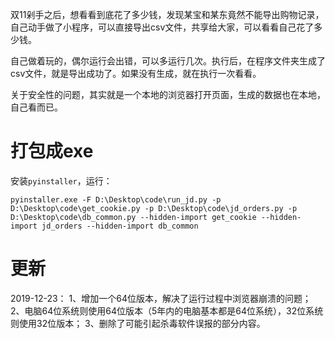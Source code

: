 双11剁手之后，想看看到底花了多少钱，发现某宝和某东竟然不能导出购物记录，自己动手做了小程序，可以直接导出csv文件，共享给大家，可以看看自己花了多少钱。

自己做着玩的，偶尔运行会出错，可以多运行几次。执行后，在程序文件夹生成了csv文件，就是导出成功了。如果没有生成，就在执行一次看看。

关于安全性的问题，其实就是一个本地的浏览器打开页面，生成的数据也在本地，自己看而已。
# 打包成exe
安装`pyinstaller`，运行：
```
pyinstaller.exe -F D:\Desktop\code\run_jd.py -p D:\Desktop\code\get_cookie.py -p D:\Desktop\code\jd_orders.py -p D:\Desktop\code\db_common.py --hidden-import get_cookie --hidden-import jd_orders --hidden-import db_common
```

# 更新
2019-12-23：
1、增加一个64位版本，解决了运行过程中浏览器崩溃的问题；
2、电脑64位系统则使用64位版本（5年内的电脑基本都是64位系统），32位系统则使用32位版本；
3、删除了可能引起杀毒软件误报的部分内容。